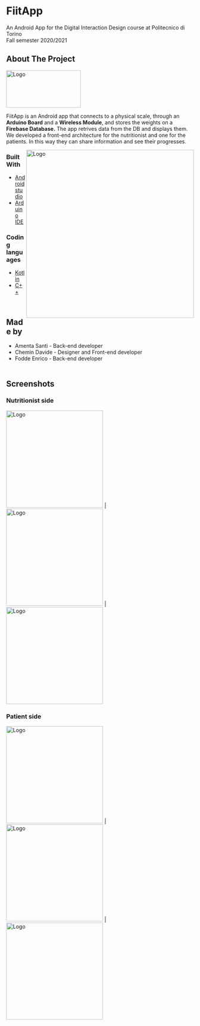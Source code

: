 # FiitApp
 An Android App for the Digital Interaction Design course at Politecnico di Torino<br />
 Fall semester 2020/2021


<!-- ABOUT THE PROJECT -->
## About The Project

<img src="images/logo.png" alt="Logo" width="200" height="100">

FiitApp is an Android app that connects to a physical scale, through an <b>Arduino Board</b> and a <b>Wireless Module</b>, and stores the weights on a <b>Firebase Database.</b>
The app retrives data from the DB and displays them.<br/>
We developed a front-end architecture for the nutritionist and one for the patients. In this way they can share information and see their progresses.

<img align="right" src="images/screenshot1.png" alt="Logo" height="450">

### Built With
* [Android studio](https://developer.android.com/studio)
* [Arduino IDE](https://www.arduino.cc/en/software)

### Coding languages
* [Kotlin](https://kotlinlang.org/)
* [C++](https://isocpp.org/)
<br/>

## Made by
* Amenta Santi - Back-end developer
* Chemin Davide - Designer and Front-end developer
* Fodde Enrico - Back-end developer
<br/><br/>

## Screenshots

### Nutritionist side
<img src="images/screenshot2.png" alt="Logo" width="260">
|<img src="images/screenshot3.png" alt="Logo" width="260">
|<img src="images/screenshot4.png" alt="Logo" width="260">

### Patient side
<img src="images/screenshot5.png" alt="Logo" width="260">
|<img src="images/screenshot6.png" alt="Logo" width="260">
|<img src="images/screenshot7.png" alt="Logo" width="260">
